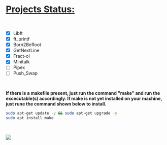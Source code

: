 <h1><u>Projects Status:</u></h1>
<br>

- [X] Libft
- [X] ft_printf
- [X] Born2BeRoot
- [X] GetNextLine
- [X] Fract-ol
- [X] Minitalk
- [ ] Pipex
- [ ] Push_Swap
<br>

**If there is a makefile present, just run the command "make" and run the excecutable(s) accordingly.
If make is not yet installed on your machine, just rune the command shown below to install.**
```bash
sudo apt-get update -y && sudo apt-get upgrade -y
sudo apt install make
```
<br>

![](https://github.com/Winniexd/Campus19/blob/master/chika.gif)
